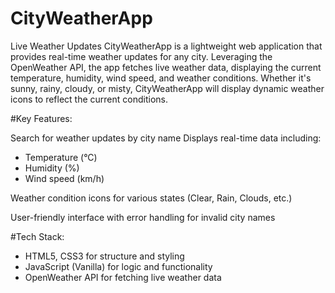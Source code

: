 # CityWeatherApp
 Live Weather Updates
 CityWeatherApp is a lightweight web application that provides real-time weather updates for any city. Leveraging the OpenWeather API, the app fetches live weather data, displaying the current temperature, humidity, wind speed, and weather conditions. Whether it's sunny, rainy, cloudy, or misty, CityWeatherApp will display dynamic weather icons to reflect the current conditions.
 
#Key Features:
 
 Search for weather updates by city name
 Displays real-time data including:
  - Temperature (°C)
  - Humidity (%)
  - Wind speed (km/h)
    
 Weather condition icons for various states (Clear, Rain, Clouds, etc.)
 
 User-friendly interface with error handling for invalid city names

#Tech Stack:
  - HTML5, CSS3 for structure and styling
  - JavaScript (Vanilla) for logic and functionality
  - OpenWeather API for fetching live weather data
